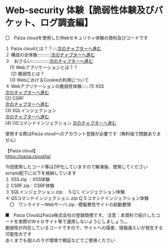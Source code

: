 # Web-security 体験【脆弱性体験及びパケット、ログ調査編】<br>

〇　Paiza cloudを使用したWebセキュリティ体験の資料及びコードです<br>

１ Paiza cloudとは？？::::[次のチャプターへ進む](./Paiza-Cloud.md)<br>
２ 構成の全体像:::::::::::[次のチャプターへ進む](./Overall-image.md)<br>
３　おさらい::::::::::::::[次のチャプターへ進む](./osarai.md)<br>
 　(1) Webアプリケーションとは？？<br>
　 (2) 脆弱性とは？<br>
 　(3) WebにおけるCookieの利用について<br>
４ Webアプリケーションの脆弱性体験:::::
(1) XSS<br>
     [次のチャプターへ進む](./XSS.md)<br>
(2) CSRF<br>
     [次のチャプターへ進む](./CSRF.md)<br>
(3) SQLインジェクション<br>
     [次のチャプターへ進む](./SQLi.md)<br>
(4) OSコマンドインジェクション
      [次のチャプターへ進む](./SQLi.md)<br>

使用する際はPaiza cloudへのアカウント登録が必要です（無料版で問題ありません）<br>

【Paiza cloud】<br>
https://paiza.cloud/ja/

今回使用したコード等はZIP化していますので解凍後、使用してください<br>
scripts配下に以下を格納しています<br>
１ XSS.zip ：XSS体験<br>
２ CSRF.zip：CSRF体験<br>
３ SQLインジェクション.zip:　ＳＱＬインジェクション体験<br>
４ QSコマンドインジェクション.zip:ＱＳコマンドインジェクション体験<br>
　〇　ワンライナーWebサーバ.zip : 模擬悪性サイトの起動要領<br>
  
  
■　Paiza CloudはPaiza株式会社の登録商標です。
注意：本資料で紹介したコードを実際のＷｅｂサイト等で運用しないようにしましょう。。<br>
脆弱性が内在しているコードですので、サイトへの侵害、情報漏えいが発生する可能性大です<br>
あくまでも個人のラボ環境で検証などでご使用ください<br>
